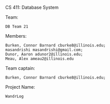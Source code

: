 CS 411: Database System

Team: 

    DB Team 21

Members:

    Burken, Connor Barnard cburke8@illinois.edu;
    masandrishi masandrishi@gmail.com;
    Dunor, Aaron adunor2@illinois.edu;
    Meau, Alex ameau2@illinois.edu

Team captain:

    Burken, Connor Barnard cburke8@illinois.edu;

Project Name:

    WandrLog


